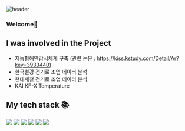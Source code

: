 ![header](https://capsule-render.vercel.app/api?type=waving&color=auto&height=250&section=header&text=YoonSung's%20GitHub&fontSize=70&animation=scaleIn)

### Welcome👋

<h2> I was involved in the Project </h2>

  - 지능형해안감시체계 구축 (관련 논문 : https://kiss.kstudy.com/Detail/Ar?key=3933440)<br/>
  - 한국철강 전기로 조업 데이터 분석<br/>
  - 현대제철 전기로 조업 데이터 분석<br/> 
  - KAI KF-X Temperature

<h2> My tech stack 📚</h2>
  <p>
    <img src="https://img.shields.io/badge/Python-3776AB?style=for-the-badge&logo=Python&logoColor=white"/>
    <img src="https://img.shields.io/badge/MySQL-16A085?style=for-the-badge&logo=MySQL&logoColor=black"/>
    <img src="https://img.shields.io/badge/Hadoop-66CCFF?style=for-the-badge&logo=Apache Hadoop&logoColor=white"/>
    <img src="https://img.shields.io/badge/Spark-E25A1C?style=for-the-badge&logo=Apache Spark&logoColor=white"/>
    <img src="https://img.shields.io/badge/Docker-E25A1C?style=for-the-badge&logo=Docker&logoColor=white"/>
    <img src="https://img.shields.io/badge/Airflow-CA4245?style=for-the-badge&logo=Apache Airflow&logoColor=white"/>    
  </p>





